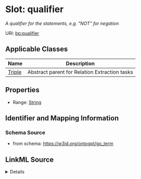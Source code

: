 # Slot: qualifier
_A qualifier for the statements, e.g. "NOT" for negation_


URI: [bp:qualifier](http://w3id.org/ontogpt/biological-process-templatequalifier)



<!-- no inheritance hierarchy -->




## Applicable Classes

| Name | Description |
| --- | --- |
[Triple](Triple.md) | Abstract parent for Relation Extraction tasks






## Properties

* Range: [String](String.md)







## Identifier and Mapping Information







### Schema Source


* from schema: https://w3id.org/ontogpt/go_term




## LinkML Source

<details>
```yaml
name: qualifier
description: A qualifier for the statements, e.g. "NOT" for negation
from_schema: https://w3id.org/ontogpt/go_term
rank: 1000
alias: qualifier
owner: Triple
domain_of:
- Triple
range: string

```
</details>